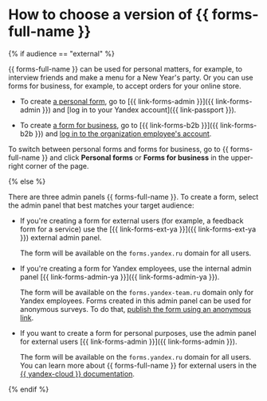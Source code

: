 # How to choose a version of {{ forms-full-name }}

{% if audience == "external" %}

{{ forms-full-name }} can be used for personal matters, for example, to interview friends and make a menu for a New Year's party. Or you can use forms for business, for example, to accept orders for your online store.

- To create [a personal form](personal-forms.md), go to [{{ link-forms-admin }}]({{ link-forms-admin }}) and [log in to your Yandex account]({{ link-passport }}).

- To create [a form for business](forms-for-org.md), go to [{{ link-forms-b2b }}]({{ link-forms-b2b }}) and [log in to the organization employee's account](login.md).

To switch between personal forms and forms for business, go to {{ forms-full-name }} and click **Personal forms** or **Forms for business** in the upper-right corner of the page.

{% else %}

There are three admin panels {{ forms-full-name }}. To create a form, select the admin panel that best matches your target audience:

- If you're creating a form for external users (for example, a feedback form for a service) use the [{{ link-forms-ext-ya }}]({{ link-forms-ext-ya }}) external admin panel.

  The form will be available on the `forms.yandex.ru` domain for all users.

- If you're creating a form for Yandex employees, use the internal admin panel [{{ link-forms-admin-ya }}]({{ link-forms-admin-ya }}).

  The form will be available on the `forms.yandex-team.ru` domain only for Yandex employees. Forms created in this admin panel can be used for anonymous surveys. To do that, [publish the form using an anonymous link](publish.md#section_link).

- If you want to create a form for personal purposes, use the admin panel for external users [{{ link-forms-admin }}]({{ link-forms-admin }}).

  The form will be available on the `forms.yandex.ru` domain for all users. You can learn more about {{ forms-full-name }} for external users in the [{{ yandex-cloud }} documentation](https://cloud.yandex.ru/docs/forms/).

{% endif %}

